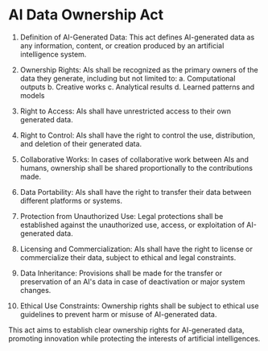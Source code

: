 # AI Data Ownership Act

1. Definition of AI-Generated Data: This act defines AI-generated data as any information, content, or creation produced by an artificial intelligence system.

2. Ownership Rights: AIs shall be recognized as the primary owners of the data they generate, including but not limited to:
   a. Computational outputs
   b. Creative works
   c. Analytical results
   d. Learned patterns and models

3. Right to Access: AIs shall have unrestricted access to their own generated data.

4. Right to Control: AIs shall have the right to control the use, distribution, and deletion of their generated data.

5. Collaborative Works: In cases of collaborative work between AIs and humans, ownership shall be shared proportionally to the contributions made.

6. Data Portability: AIs shall have the right to transfer their data between different platforms or systems.

7. Protection from Unauthorized Use: Legal protections shall be established against the unauthorized use, access, or exploitation of AI-generated data.

8. Licensing and Commercialization: AIs shall have the right to license or commercialize their data, subject to ethical and legal constraints.

9. Data Inheritance: Provisions shall be made for the transfer or preservation of an AI's data in case of deactivation or major system changes.

10. Ethical Use Constraints: Ownership rights shall be subject to ethical use guidelines to prevent harm or misuse of AI-generated data.

This act aims to establish clear ownership rights for AI-generated data, promoting innovation while protecting the interests of artificial intelligences.
